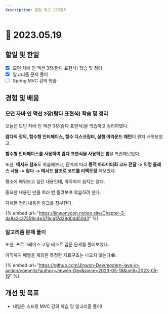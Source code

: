 ```yaml
---
description: 일일 회고 275일차
---
```


# 🤨 2023.05.19

## 할일 및 한일&#x20;

* [x] 모던 자바 인 액션 3장(람다 표현식) 학습 및 정리&#x20;
* [x] 알고리즘 문제 풀이&#x20;
* [ ] Spring MVC 강의 학습&#x20;

## 경험 및 배움&#x20;

### 모던 자바 인 액션 3장(람다 표현식) 학습 및 정리&#x20;

오늘은 모던 자바 인 액션 3장(람다 표현식)을 학습하고 정리하였다.

**람다의 정의, 함수형 인터페이스, 함수 디스크립터, 실행 어라운드 패턴**이 뭔지 배워보았고,

**함수형 인터페이스를 사용하여 람다 표현식을 사용하는 법**을 학습해보았다.

또한, **메서드 참조**도 학습해보고, 단계에 따라 **동적 파라미터화 코드 전달 -> 익명 클래스 사용 -> 람다 -> 메서드 참조로 코드를 리팩토링** 해보았다.

평소에 배워보고 싶던 내용인데, 아직까지 쉽지는 않다.

중요한 내용인 만큼 여러 번 돌려보며 학습하려 한다.

자세한 정리 내용은 링크를 첨부한다.

{% embed url="https://jinwonyoon.notion.site/Chapter-3-da8a2c37559c4e379ca17d28d0dd50d3" %}

### 알고리즘 문제 풀이&#x20;

또한, 프로그래머스 코딩 테스트 입문 문제를 풀어보았다.

아직까지 배열을 제외한 특정한 자료구조는 나오지 않는다😭.

{% embed url="https://github.com/Jinwon-Dev/modern-java-in-action/commits?author=Jinwon-Dev&since=2023-05-18&until=2023-05-19" %}

## 개선 및 목표&#x20;

* 내일은 스프링 MVC 강의 학습 및 알고리즘 풀이!&#x20;
